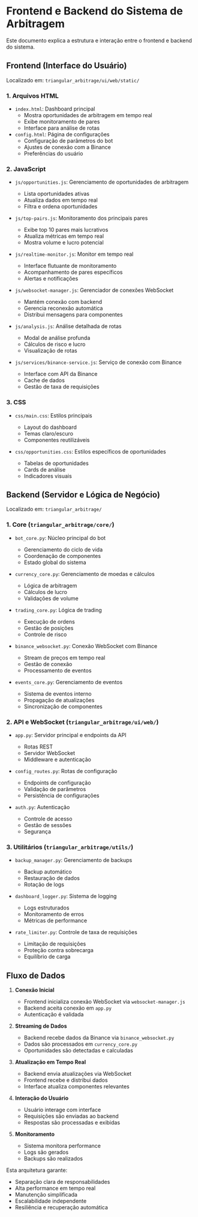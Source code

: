 # Frontend e Backend do Sistema de Arbitragem

Este documento explica a estrutura e interação entre o frontend e backend do sistema.

## Frontend (Interface do Usuário)

Localizado em: `triangular_arbitrage/ui/web/static/`

### 1. Arquivos HTML
- `index.html`: Dashboard principal
  - Mostra oportunidades de arbitragem em tempo real
  - Exibe monitoramento de pares
  - Interface para análise de rotas
- `config.html`: Página de configurações
  - Configuração de parâmetros do bot
  - Ajustes de conexão com a Binance
  - Preferências do usuário

### 2. JavaScript
- `js/opportunities.js`: Gerenciamento de oportunidades de arbitragem
  - Lista oportunidades ativas
  - Atualiza dados em tempo real
  - Filtra e ordena oportunidades

- `js/top-pairs.js`: Monitoramento dos principais pares
  - Exibe top 10 pares mais lucrativos
  - Atualiza métricas em tempo real
  - Mostra volume e lucro potencial

- `js/realtime-monitor.js`: Monitor em tempo real
  - Interface flutuante de monitoramento
  - Acompanhamento de pares específicos
  - Alertas e notificações

- `js/websocket-manager.js`: Gerenciador de conexões WebSocket
  - Mantém conexão com backend
  - Gerencia reconexão automática
  - Distribui mensagens para componentes

- `js/analysis.js`: Análise detalhada de rotas
  - Modal de análise profunda
  - Cálculos de risco e lucro
  - Visualização de rotas

- `js/services/binance-service.js`: Serviço de conexão com Binance
  - Interface com API da Binance
  - Cache de dados
  - Gestão de taxa de requisições

### 3. CSS
- `css/main.css`: Estilos principais
  - Layout do dashboard
  - Temas claro/escuro
  - Componentes reutilizáveis

- `css/opportunities.css`: Estilos específicos de oportunidades
  - Tabelas de oportunidades
  - Cards de análise
  - Indicadores visuais

## Backend (Servidor e Lógica de Negócio)

Localizado em: `triangular_arbitrage/`

### 1. Core (`triangular_arbitrage/core/`)
- `bot_core.py`: Núcleo principal do bot
  - Gerenciamento do ciclo de vida
  - Coordenação de componentes
  - Estado global do sistema

- `currency_core.py`: Gerenciamento de moedas e cálculos
  - Lógica de arbitragem
  - Cálculos de lucro
  - Validações de volume

- `trading_core.py`: Lógica de trading
  - Execução de ordens
  - Gestão de posições
  - Controle de risco

- `binance_websocket.py`: Conexão WebSocket com Binance
  - Stream de preços em tempo real
  - Gestão de conexão
  - Processamento de eventos

- `events_core.py`: Gerenciamento de eventos
  - Sistema de eventos interno
  - Propagação de atualizações
  - Sincronização de componentes

### 2. API e WebSocket (`triangular_arbitrage/ui/web/`)
- `app.py`: Servidor principal e endpoints da API
  - Rotas REST
  - Servidor WebSocket
  - Middleware e autenticação

- `config_routes.py`: Rotas de configuração
  - Endpoints de configuração
  - Validação de parâmetros
  - Persistência de configurações

- `auth.py`: Autenticação
  - Controle de acesso
  - Gestão de sessões
  - Segurança

### 3. Utilitários (`triangular_arbitrage/utils/`)
- `backup_manager.py`: Gerenciamento de backups
  - Backup automático
  - Restauração de dados
  - Rotação de logs

- `dashboard_logger.py`: Sistema de logging
  - Logs estruturados
  - Monitoramento de erros
  - Métricas de performance

- `rate_limiter.py`: Controle de taxa de requisições
  - Limitação de requisições
  - Proteção contra sobrecarga
  - Equilíbrio de carga

## Fluxo de Dados

1. **Conexão Inicial**
   - Frontend inicializa conexão WebSocket via `websocket-manager.js`
   - Backend aceita conexão em `app.py`
   - Autenticação é validada

2. **Streaming de Dados**
   - Backend recebe dados da Binance via `binance_websocket.py`
   - Dados são processados em `currency_core.py`
   - Oportunidades são detectadas e calculadas

3. **Atualização em Tempo Real**
   - Backend envia atualizações via WebSocket
   - Frontend recebe e distribui dados
   - Interface atualiza componentes relevantes

4. **Interação do Usuário**
   - Usuário interage com interface
   - Requisições são enviadas ao backend
   - Respostas são processadas e exibidas

5. **Monitoramento**
   - Sistema monitora performance
   - Logs são gerados
   - Backups são realizados

Esta arquitetura garante:
- Separação clara de responsabilidades
- Alta performance em tempo real
- Manutenção simplificada
- Escalabilidade independente
- Resiliência e recuperação automática
